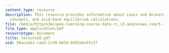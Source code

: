 ```yaml
---
content_type: resource
description: This resource provides information about Lewis and Bronsted acid-base
  concepts, and acid-base equilibrium calculations.
file: /media/https%3A/open-learning-course-data-rc.s3.amazonaws.com/5-112-principles-of-chemical-science-fall-2005/56aceab1cae32c39bb3d0455e6c6fc27_lecture20.pdf
file_type: application/pdf
resourcetype: Document
title: lecture20.pdf
uid: 56aceab1-cae3-2c39-bb3d-0455e6c6fc27
---
```

